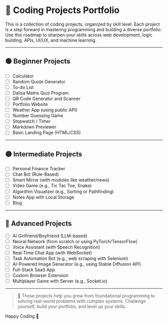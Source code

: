 # 🚀 Coding Projects Portfolio

This is a collection of coding projects, organized by skill level. Each project is a step forward in mastering programming and building a diverse portfolio. Use this roadmap to sharpen your skills across web development, logic building, APIs, UI/UX, and machine learning.

---

## 🟢 Beginner Projects
- [ ] Calculator
- [ ] Random Quote Generator
- [ ] To-do List
- [ ] Dalisa Maths Quiz Program
- [ ] QR Code Generator and Scanner
- [ ] Portfolio Website
- [ ] Weather App (using public API)
- [ ] Number Guessing Game
- [ ] Stopwatch / Timer
- [ ] Markdown Previewer
- [ ] Basic Landing Page (HTML/CSS)

---

## 🟡 Intermediate Projects
- [ ] Personal Finance Tracker
- [ ] Chat Bot (Rule-Based)
- [ ] Smart Mirror (with modules like weather/news)
- [ ] Video Game (e.g., Tic Tac Toe, Snake)
- [ ] Algorithm Visualizer (e.g., Sorting or Pathfinding)
- [ ] Notes App with Local Storage
- [ ] Blog
<!--- - [ ] Multi-Page Portfolio with Routing -->
<!--- - [ ] Authentication System (login/register) -->

---

## 🔴 Advanced Projects
- [ ] AI Girlfriend/Boyfriend (LLM-based)
- [ ] Neural Network (from scratch or using PyTorch/TensorFlow)
- [ ] Voice Assistant (with Speech Recognition)
- [ ] Real-Time Chat App (with WebSocket)
- [ ] Task Automation Bot (e.g., web scraping with Selenium)
- [ ] AI-Powered Image Generator (e.g., using Stable Diffusion API)
- [ ] Full-Stack SaaS App
- [ ] Custom Browser Extension
- [ ] Multiplayer Game with Server (e.g., Socket.io)

---

> 🎯 These projects help you grow from foundational programming to solving real-world problems with complex systems. Challenge yourself, build your portfolio, and level up your skills.

Happy Coding 🚀
